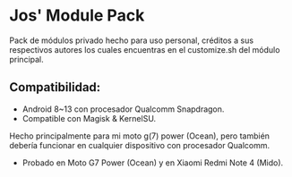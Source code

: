 # Jos' Module Pack
Pack de módulos privado hecho para uso personal, créditos a sus respectivos autores los cuales encuentras en el customize.sh del módulo principal.

## Compatibilidad:
* Android 8~13 con procesador Qualcomm Snapdragon.
* Compatible con Magisk & KernelSU.

Hecho principalmente para mi moto g(7) power (Ocean), pero también debería funcionar en cualquier dispositivo con procesador Qualcomm.

* Probado en Moto G7 Power (Ocean) y en Xiaomi Redmi Note 4 (Mido).
